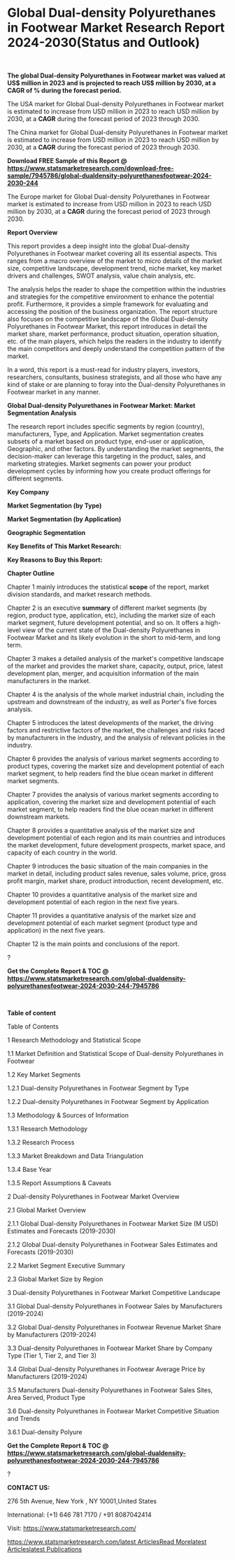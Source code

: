 <h1>Global Dual-density Polyurethanes in Footwear Market Research Report 2024-2030(Status and Outlook)</h1><br/><p><strong>The global Dual-density Polyurethanes in Footwear market was valued at US$ million in 2023 and is projected to reach US$ million by 2030, at a <strong>CAGR</strong> of % during the forecast period.</strong></p>
 
 
 
 <p>The USA market for Global Dual-density Polyurethanes in Footwear market is estimated to increase from USD million in 2023 to reach USD million by 2030, at a <strong>CAGR</strong> during the forecast period of 2023 through 2030.</p>
 
 
 
 <p>The China market for Global Dual-density Polyurethanes in Footwear market is estimated to increase from USD million in 2023 to reach USD million by 2030, at a <strong>CAGR</strong> during the forecast period of 2023 through 2030.</p>
 
 
 
 <p><strong>Download FREE Sample of this Report @ <a href="https://www.statsmarketresearch.com/download-free-sample/7945786/global-dualdensity-polyurethanesfootwear-2024-2030-244">https://www.statsmarketresearch.com/download-free-sample/7945786/global-dualdensity-polyurethanesfootwear-2024-2030-244</a></strong></p>
 
 
 
 <p>The Europe market for Global Dual-density Polyurethanes in Footwear market is estimated to increase from USD million in 2023 to reach USD million by 2030, at a <strong>CAGR</strong> during the forecast period of 2023 through 2030.</p>
 
 
 
 <p><strong>Report Overview</strong></p>
 
 
 
 <p>This report provides a deep insight into the global Dual-density Polyurethanes in Footwear market covering all its essential aspects. This ranges from a macro overview of the market to micro details of the market size, competitive landscape, development trend, niche market, key market drivers and challenges, SWOT analysis, value chain analysis, etc.</p>
 
 
 
 <p>The analysis helps the reader to shape the competition within the industries and strategies for the competitive environment to enhance the potential profit. Furthermore, it provides a simple framework for evaluating and accessing the position of the business organization. The report structure also focuses on the competitive landscape of the Global Dual-density Polyurethanes in Footwear Market, this report introduces in detail the market share, market performance, product situation, operation situation, etc. of the main players, which helps the readers in the industry to identify the main competitors and deeply understand the competition pattern of the market.</p>
 
 
 
 <p>In a word, this report is a must-read for industry players, investors, researchers, consultants, business strategists, and all those who have any kind of stake or are planning to foray into the Dual-density Polyurethanes in Footwear market in any manner.</p>
 
 
 
 <p><strong>Global Dual-density Polyurethanes in Footwear Market: Market Segmentation Analysis</strong></p>
 
 
 
 <p>The research report includes specific segments by region (country), manufacturers, Type, and Application. Market segmentation creates subsets of a market based on product type, end-user or application, Geographic, and other factors. By understanding the market segments, the decision-maker can leverage this targeting in the product, sales, and marketing strategies. Market segments can power your product development cycles by informing how you create product offerings for different segments.</p>
 
 
 
 <p><strong>Key Company</strong></p>
 
 
 
 <p><strong>Market Segmentation (by Type)</strong></p>
 
 
 
 <p><strong>Market Segmentation (<strong>by Application</strong>)</strong></p>
 
 
 
 <p><strong>Geographic Segmentation</strong></p>
 
 
 
 <p><strong>Key Benefits of This Market Research:</strong></p>
 
 
 
 <p><strong>Key <strong>Reasons to Buy</strong> this Report:</strong></p>
 
 
 
 <p><strong>Chapter Outline</strong></p>
 
 
 
 <p>Chapter 1 mainly introduces the statistical <strong>scope</strong> of the report, market division standards, and market research methods.</p>
 
 
 
 <p>Chapter 2 is an executive <strong>summary</strong> of different market segments (by region, product type, application, etc), including the market size of each market segment, future development potential, and so on. It offers a high-level view of the current state of the Dual-density Polyurethanes in Footwear Market and its likely evolution in the short to mid-term, and long term.</p>
 
 
 
 <p>Chapter 3 makes a detailed analysis of the market&#39;s competitive landscape of the market and provides the market share, capacity, output, price, latest development plan, merger, and acquisition information of the main manufacturers in the market.</p>
 
 
 
 <p>Chapter 4 is the analysis of the whole market industrial chain, including the upstream and downstream of the industry, as well as Porter&#39;s five forces analysis.</p>
 
 
 
 <p>Chapter 5 introduces the latest developments of the market, the driving factors and restrictive factors of the market, the challenges and risks faced by manufacturers in the industry, and the analysis of relevant policies in the industry.</p>
 
 
 
 <p>Chapter 6 provides the analysis of various market segments according to product types, covering the market size and development potential of each market segment, to help readers find the blue ocean market in different market segments.</p>
 
 
 
 <p>Chapter 7 provides the analysis of various market segments according to application, covering the market size and development potential of each market segment, to help readers find the blue ocean market in different downstream markets.</p>
 
 
 
 <p>Chapter 8 provides a quantitative analysis of the market size and development potential of each region and its main countries and introduces the market development, future development prospects, market space, and capacity of each country in the world.</p>
 
 
 
 <p>Chapter 9 introduces the basic situation of the main companies in the market in detail, including product sales revenue, sales volume, price, gross profit margin, market share, product introduction, recent development, etc.</p>
 
 
 
 <p>Chapter 10 provides a quantitative analysis of the market size and development potential of each region in the next five years.</p>
 
 
 
 <p>Chapter 11 provides a quantitative analysis of the market size and development potential of each market segment (product type and application) in the next five years.</p>
 
 
 
 <p>Chapter 12 is the main points and conclusions of the report.</p>
 
 
 
 <p>? </p>
 
 
 
 <div><b>Get the Complete Report & TOC @ <a href="https://www.statsmarketresearch.com/global-dualdensity-polyurethanesfootwear-2024-2030-244-7945786">https://www.statsmarketresearch.com/global-dualdensity-polyurethanesfootwear-2024-2030-244-7945786</a></b></div>
 
 
 
 <p><br />
 
 <b>Table of content</b></p>
 
 
 
 <p>Table of Contents<br />
 
 1 Research Methodology and Statistical Scope<br />
 
 1.1 Market Definition and Statistical Scope of Dual-density Polyurethanes in Footwear<br />
 
 1.2 Key Market Segments<br />
 
 1.2.1 Dual-density Polyurethanes in Footwear Segment by Type<br />
 
 1.2.2 Dual-density Polyurethanes in Footwear Segment by Application<br />
 
 1.3 Methodology & Sources of Information<br />
 
 1.3.1 Research Methodology<br />
 
 1.3.2 Research Process<br />
 
 1.3.3 Market Breakdown and Data Triangulation<br />
 
 1.3.4 Base Year<br />
 
 1.3.5 Report Assumptions & Caveats<br />
 
 2 Dual-density Polyurethanes in Footwear Market Overview<br />
 
 2.1 Global Market Overview<br />
 
 2.1.1 Global Dual-density Polyurethanes in Footwear Market Size (M USD) Estimates and Forecasts (2019-2030)<br />
 
 2.1.2 Global Dual-density Polyurethanes in Footwear Sales Estimates and Forecasts (2019-2030)<br />
 
 2.2 Market Segment Executive Summary<br />
 
 2.3 Global Market Size by Region<br />
 
 3 Dual-density Polyurethanes in Footwear Market Competitive Landscape<br />
 
 3.1 Global Dual-density Polyurethanes in Footwear Sales by Manufacturers (2019-2024)<br />
 
 3.2 Global Dual-density Polyurethanes in Footwear Revenue Market Share by Manufacturers (2019-2024)<br />
 
 3.3 Dual-density Polyurethanes in Footwear Market Share by Company Type (Tier 1, Tier 2, and Tier 3)<br />
 
 3.4 Global Dual-density Polyurethanes in Footwear Average Price by Manufacturers (2019-2024)<br />
 
 3.5 Manufacturers Dual-density Polyurethanes in Footwear Sales Sites, Area Served, Product Type<br />
 
 3.6 Dual-density Polyurethanes in Footwear Market Competitive Situation and Trends<br />
 
 3.6.1 Dual-density Polyure</p>
 
 
 
 <div><b>Get the Complete Report & TOC @ <a href="https://www.statsmarketresearch.com/global-dualdensity-polyurethanesfootwear-2024-2030-244-7945786">https://www.statsmarketresearch.com/global-dualdensity-polyurethanesfootwear-2024-2030-244-7945786</a></b></div>
 
 
 
 <p>? </p>
 
 
 
 <p><b>CONTACT US:</b><br />
 
 276 5th Avenue, New York , NY 10001,United States<br />
 
 International: (+1) 646 781 7170 / +91 8087042414<br />
 
 Visit: <a href="https://www.statsmarketresearch.com/">https://www.statsmarketresearch.com/</a><br />
 
 <a href="https://gyeongbokgung.com">https://www.statsmarketresearch.com/</a><a href="https://hallyeomaritime.com">latest Articles</a><a href="https://jingwansa.com">Read More</a><a href="https://nguoiviet.jp/">latest Articles</a><a href="https://www.intelmarketresearch.com/">latest Publications</a></p>